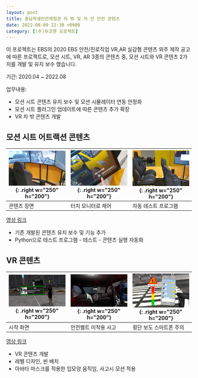 ```yaml
---
layout: post
title: 충남학생안전체험관 차 밖 및 차 안 안전 콘텐츠
date: 2022-08-09 22:30 +0900
category: [(주)듀코젠 프로젝트]
---
```


이 프로젝트는 EBS의 2020 EBS 안전/진로직업 VR,AR 실감형 콘텐츠 외주 제작 공고에 따른 프로젝트로, 모션 시트, VR, AR 3종의 콘텐츠 중, 모션 시트와 VR 콘텐츠 2가지를 개발 및 유지 보수 했습니다.

기간: 2020.04 ~ 2022.08

업무내용:

- 모션 시트 콘텐츠 유지 보수 및 모션 시뮬레이터 연동 안정화
- 모션 시트 플러그인 업데이트에 따른 콘텐츠 추가 확장
- VR 차 밖 콘텐츠 개발

## 모션 시트 어트랙션 콘텐츠

| ![img-description](/assets/ChungnamImages/Att_1.png){: .right w="250" h="200"} | ![img-description](/assets/ChungnamImages/Att_2.png){: .right w="250" h="200"} | ![img-description](/assets/ChungnamImages/Att_3.png){: .right w="250" h="200"} |
| ------------------------------------------------------------ | ------------------------------------------------------------ | ------------------------------------------------------------ |
| 콘텐츠 장면                                                  | 터치 모니터로 제어                                           | 자동 테스트 프로그램                                         |

[영상 링크](https://vimeo.com/739905448/a67feee359)

- 기존 개발된 콘텐츠 유지 보수 및 기능 추가
- Python으로 테스트 프로그램 - 테스트 - 콘텐츠 실행 자동화

  

## VR 콘텐츠

| ![img-description](/assets/ChungnamImages/VR_1.png){: .right w="250" h="200"} | ![img-description](/assets/ChungnamImages/VR_2.png){: .right w="250" h="200"} | ![img-description](/assets/ChungnamImages/VR_3.png){: .right w="250" h="200"} |
| ------------------------------------------------------------ | ------------------------------------------------------------ | ------------------------------------------------------------ |
| 시작 화면                                                    | 안전벨트 미착용 사고                                         | 횡단 보도 스마트폰 주의                                      |

[영상 링크](https://vimeo.com/739905222/7d98d3c013)

- VR 콘텐츠 개발
- 레벨 디자인, 씬 배치
- 아바타 마스크를 적용한 입모양 움직임, 사고시 모션 적용